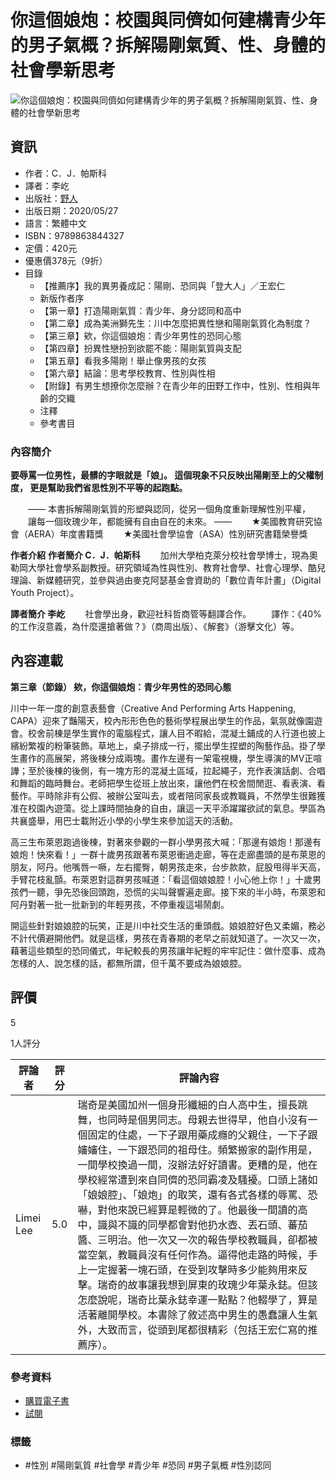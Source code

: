 # 你這個娘炮：校園與同儕如何建構青少年的男子氣概？拆解陽剛氣質、性、身體的社會學新思考

![你這個娘炮：校園與同儕如何建構青少年的男子氣概？拆解陽剛氣質、性、身體的社會學新思考](https://im1.book.com.tw/image/getImage?i=https://www.books.com.tw/img/001/085/84/0010858422.jpg&v=5ebd0fa2k&w=348&h=348)

## 資訊

- 作者：C．J．帕斯科
- 譯者：李屹
- 出版社：[野人](https://www.books.com.tw/web/sys_puballb/books/?pubid=savage)
- 出版日期：2020/05/27
- 語言：繁體中文
- ISBN：9789863844327
- 定價：420元
- 優惠價378元（9折）
- 目錄
    - 【推薦序】我的異男養成記：陽剛、恐同與「登大人」／王宏仁
    - 新版作者序
    - 【第一章】打造陽剛氣質：青少年、身分認同和高中
    - 【第二章】成為美洲獅先生：川中怎麼把異性戀和陽剛氣質化為制度？
    - 【第三章】欸，你這個娘炮：青少年男性的恐同心態
    - 【第四章】扮異性戀扮到欲罷不能：陽剛氣質與支配
    - 【第五章】看我多陽剛！舉止像男孩的女孩
    - 【第六章】結論：思考學校教育、性別與性相
    - 【附錄】有男生想撩你怎麼辦？在青少年的田野工作中，性別、性相與年齡的交織
    - 注釋
    - 參考書目

### 內容簡介

**要辱罵一位男性，最髒的字眼就是「娘」。 這個現象不只反映出陽剛至上的父權制度， 更是幫助我們省思性別不平等的起跑點。**

　　—— 本書拆解陽剛氣質的形塑與認同，從另一個角度重新理解性別平權， 　　讓每一個玫瑰少年，都能擁有自由自在的未來。 —— 　　★美國教育研究協會（AERA）年度書籍獎 　　★美國社會學協會（ASA）性別研究書籍榮譽獎 
      
**作者介紹**
**作者簡介 C．J．帕斯科** 　　加州大學柏克萊分校社會學博士，現為奧勒岡大學社會學系副教授。研究領域為性與性別、教育社會學、社會心理學、酷兒理論、新媒體研究，並參與過由麥克阿瑟基金會資助的「數位青年計畫」（Digital Youth Project）。 

**譯者簡介 李屹** 　　社會學出身，歡迎社科哲商管等翻譯合作。 　　譯作：《40%的工作沒意義，為什麼還搶著做？》（商周出版）、《解套》（游擊文化）等。 

## 內容連載

**第三章（節錄） 欸，你這個娘炮：青少年男性的恐同心態** 

川中一年一度的創意表藝會（Creative And Performing Arts Happening, CAPA）迎來了豔陽天，校內形形色色的藝術學程展出學生的作品，氣氛就像園遊會。校舍前棟是學生實作的電腦程式，讓人目不暇給，混凝土鋪成的人行道也披上繽紛繁複的粉筆裝飾。草地上，桌子排成一行，擺出學生捏塑的陶藝作品。掛了學生畫作的高展架，將後棟分成兩塊。畫作左邊有一架電視機，學生導演的MV正喧譁；至於後棟的後側，有一塊方形的混凝土區域，拉起繩子，充作表演話劇、合唱和舞蹈的臨時舞台。老師把學生從班上放出來，讓他們在校舍間閒逛、看表演、看藝作。平時除非有公假、被辦公室叫去，或者陪同家長或教職員，不然學生很難獲准在校園內遊蕩。從上課時間抽身的自由，讓這一天平添躍躍欲試的氣息。學區為共襄盛舉，用巴士載附近小學的小學生來參加這天的活動。

高三生布萊恩跑過後棟，對著來參觀的一群小學男孩大喊：「那邊有娘炮！那邊有娘炮！快來看！」一群十歲男孩跟著布萊恩衝過走廊，等在走廊盡頭的是布萊恩的朋友，阿丹。他嘴唇一噘，左右擺臀，朝男孩走來，台步款款，屁股甩得半天高，手臂花枝亂顫。布萊恩對這群男孩喊道：「看這個娘娘腔！小心他上你！」十歲男孩們一聽，爭先恐後回頭跑，恐慌的尖叫聲響遍走廊。接下來的半小時，布萊恩和阿丹對著一批一批新到的年輕男孩，不停重複這場鬧劇。

開這些針對娘娘腔的玩笑，正是川中社交生活的重頭戲。娘娘腔好色又柔媚，務必不計代價避開他們。就是這樣，男孩在青春期的老早之前就知道了。一次又一次，藉著這些類型的恐同儀式，年紀較長的男孩讓年紀輕的牢牢記住：做什麼事、成為怎樣的人、說怎樣的話，都無所謂，但千萬不要成為娘娘腔。

## 評價

5

1人評分

| 評論者 | 評分 | 評論內容 |
|--------|------|---------|
| Limei Lee | 5.0 | 瑞奇是美國加州一個身形纖細的白人高中生，擅長跳舞，也同時是個男同志。母親去世得早，他自小沒有一個固定的住處，一下子跟用藥成癮的父親住，一下子跟嬸嬸住，一下跟恐同的祖母住。頻繁搬家的副作用是，一間學校換過一間，沒辦法好好讀書。更糟的是，他在學校經常遭到來自同儕的恐同霸凌及騷擾。口頭上諸如「娘娘腔」、「娘炮」的取笑，還有各式各樣的辱罵、恐嚇，對他來說已經算是輕微的了。他最後一間讀的高中，識與不識的同學都會對他扔水壺、丟石頭、蕃茄醬、三明治。他一次又一次的報告學校教職員，卻都被當空氣，教職員沒有任何作為。逼得他走路的時候，手上一定握著一塊石頭，在受到攻擊時多少能夠用來反擊。瑞奇的故事讓我想到屏東的玫瑰少年葉永鋕。但該怎麼說呢，瑞奇比葉永鋕幸運一點點？他輟學了，算是活著離開學校。本書除了敘述高中男生的愚蠢讓人生氣外，大致而言，從頭到尾都很精彩（包括王宏仁寫的推薦序）。 |

### 參考資料

- [購買電子書](https://www.books.com.tw/products/E050068497) 
- [試閱](https://appapi-ebook.books.com.tw/V1.7/CMSAPIApp/item/0010858422/trial) 

### 標籤

- #性別 #陽剛氣質 #社會學 #青少年 #恐同 #男子氣概 #性別認同
<!-- tcd_original_link https://www.books.com.tw/products/0010858422?srsltid=AfmBOoq32qQsIijPs0PEmFpTjB-q6a5l-olmdV9nFi0YMMuF5U1113aR -->
